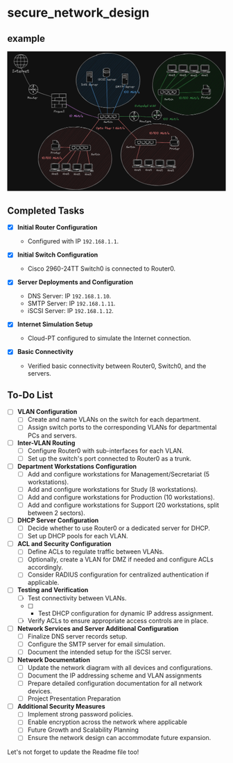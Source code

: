 ﻿# secure_network_design

example
---
<img src="assets/SecureNetwork.png">

## Completed Tasks

- [x] **Initial Router Configuration**
  - Configured with IP `192.168.1.1`.
  
- [x] **Initial Switch Configuration**
  - Cisco 2960-24TT Switch0 is connected to Router0.

- [x] **Server Deployments and Configuration**
  - DNS Server: IP `192.168.1.10`.
  - SMTP Server: IP `192.168.1.11`.
  - iSCSI Server: IP `192.168.1.12`.

- [x] **Internet Simulation Setup**
  - Cloud-PT configured to simulate the Internet connection.

- [x] **Basic Connectivity**
  - Verified basic connectivity between Router0, Switch0, and the servers.


## To-Do List

- [ ] **VLAN Configuration**
  - [ ] Create and name VLANs on the switch for each department.
  - [ ] Assign switch ports to the corresponding VLANs for departmental PCs and servers.

- [ ] **Inter-VLAN Routing**
  - [ ] Configure Router0 with sub-interfaces for each VLAN.
  - [ ] Set up the switch's port connected to Router0 as a trunk.

- [ ] **Department Workstations Configuration**
  - [ ] Add and configure workstations for Management/Secretariat (5 workstations).
  - [ ] Add and configure workstations for Study (8 workstations).
  - [ ] Add and configure workstations for Production (10 workstations).
  - [ ] Add and configure workstations for Support (20 workstations, split between 2 sectors).

- [ ] **DHCP Server Configuration**
  - [ ] Decide whether to use Router0 or a dedicated server for DHCP.
  - [ ] Set up DHCP pools for each VLAN.

- [ ] **ACL and Security Configuration**
  - [ ] Define ACLs to regulate traffic between VLANs.
  - [ ] Optionally, create a VLAN for DMZ if needed and configure ACLs accordingly.
  - [ ] Consider RADIUS configuration for centralized authentication if applicable.

- [ ] **Testing and Verification**
  - [ ] Test connectivity between VLANs.
  - [ ] - Test DHCP configuration for dynamic IP address assignment.
  - [ ] Verify ACLs to ensure appropriate access controls are in place.

- [ ] **Network Services and Server Additional Configuration**
  - [ ] Finalize DNS server records setup.
  - [ ] Configure the SMTP server for email simulation.
  - [ ] Document the intended setup for the iSCSI server.

- [ ] **Network Documentation**
  - [ ] Update the network diagram with all devices and configurations.
  - [ ] Document the IP addressing scheme and VLAN assignments
  - [ ] Prepare detailed configuration documentation for all network devices.
  - [ ] Project Presentation Preparation

- [ ] **Additional Security Measures**
  - [ ] Implement strong password policies.
  - [ ] Enable encryption across the network where applicable
  - [ ] Future Growth and Scalability Planning
  - [ ] Ensure the network design can accommodate future expansion.

Let's not forget to update the Readme file too!

